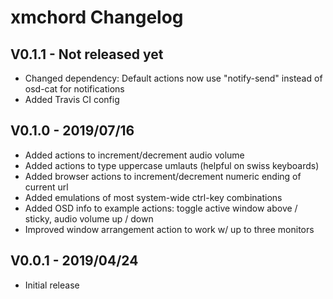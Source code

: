 xmchord Changelog
=================

V0.1.1 - Not released yet
-------------------------
* Changed dependency: Default actions now use "notify-send" instead of osd-cat for notifications
* Added Travis CI config 


V0.1.0 - 2019/07/16
-------------------
* Added actions to increment/decrement audio volume
* Added actions to type uppercase umlauts (helpful on swiss keyboards)  
* Added browser actions to increment/decrement numeric ending of current url  
* Added emulations of most system-wide ctrl-key combinations  
* Added OSD info to example actions: toggle active window above / sticky, audio volume up / down  
* Improved window arrangement action to work w/ up to three monitors 


V0.0.1 - 2019/04/24
-------------------
* Initial release
